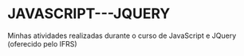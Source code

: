 # JAVASCRIPT---JQUERY
Minhas atividades realizadas durante o curso de JavaScript e JQuery (oferecido pelo IFRS)
